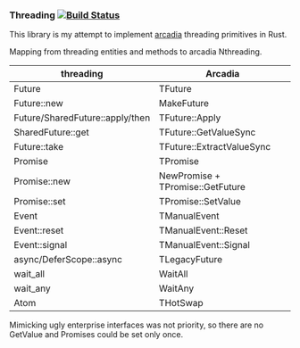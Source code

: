 ### Threading [![Build Status](https://travis-ci.org/ssmike/threading.svg?branch=master)](https://travis-ci.org/ssmike/threading)

This library is my attempt to implement [arcadia](https://yandex.com/company/) threading primitives in Rust.

Mapping from threading entities and methods to arcadia Nthreading.

threading | Arcadia
--------|-------
Future | TFuture
Future::new | MakeFuture
Future/SharedFuture::apply/then | TFuture::Apply
SharedFuture::get | TFuture::GetValueSync
Future::take | TFuture::ExtractValueSync
Promise | TPromise
Promise::new | NewPromise + TPromise::GetFuture
Promise::set | TPromise::SetValue
Event | TManualEvent
Event::reset | TManualEvent::Reset
Event::signal | TManualEvent::Signal
async/DeferScope::async | TLegacyFuture
wait_all | WaitAll
wait_any | WaitAny
Atom | THotSwap

Mimicking ugly enterprise interfaces was not priority, so there are no GetValue and Promises could be set only once.
